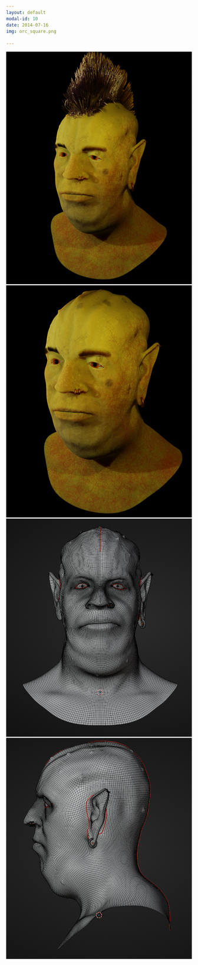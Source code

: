 ```yaml
---
layout: default
modal-id: 10
date: 2014-07-16
img: orc_square.png

---
```


<div class="gallery-container">
  <div class="gallery">
    <img src="img\portfolio\side_orc_final_hair.png" alt="Image 1">
    <img src="img\portfolio\side_orc_final_nohair.png" alt="Image 1">
    <img src="img\portfolio\orc_topo_front.png" alt="Image 1">
    <img src="img\portfolio\orc_topo_back.png" alt="Image 1">
  </div>
</div>

